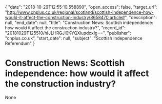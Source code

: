 {
  "date": "2018-10-29T12:55:10.558890", 
  "open_access": false, 
  "target_url": "http://www.cnplus.co.uk/regional/scotland/scottish-independence-how-would-it-affect-the-construction-industry/8658470.article#", 
  "description": null, 
  "end_date": null, 
  "title": "Construction News: Scottish independence: how would it affect the construction industry?", 
  "record_id": "20181029T125510/hIJLHRGJl0KYQXiupdoxIg==", 
  "publisher": "cnplus.co.uk", 
  "start_date": null, 
  "subject": "Scottish Independence Referendum"
}

# Construction News: Scottish independence: how would it affect the construction industry?

None